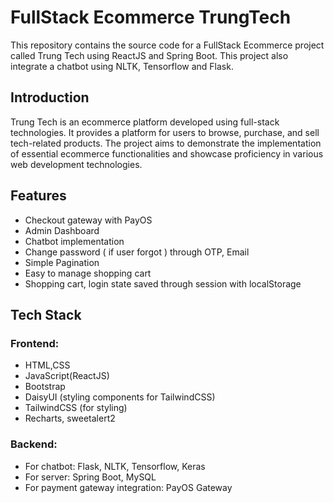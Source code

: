 # FullStack Ecommerce TrungTech
This repository contains the source code for a FullStack Ecommerce project called Trung Tech using ReactJS and Spring Boot. This project also integrate a chatbot using NLTK, Tensorflow and Flask.
## Introduction
Trung Tech is an ecommerce platform developed using full-stack technologies. 
It provides a platform for users to browse, purchase, and sell tech-related products.
The project aims to demonstrate the implementation of essential ecommerce functionalities and showcase proficiency in various web development technologies.
## Features
- Checkout gateway with PayOS
- Admin Dashboard
- Chatbot implementation
- Change password ( if user forgot ) through OTP, Email
- Simple Pagination
- Easy to manage shopping cart
- Shopping cart, login state saved through session with localStorage
## Tech Stack
### Frontend:
- HTML,CSS
- JavaScript(ReactJS)
- Bootstrap
- DaisyUI (styling components for TailwindCSS)
- TailwindCSS (for styling)
- Recharts, sweetalert2
### Backend:
- For chatbot: Flask, NLTK, Tensorflow, Keras
- For server: Spring Boot, MySQL
- For payment gateway integration: PayOS Gateway
  
